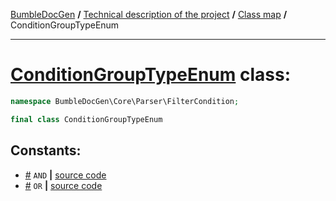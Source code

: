 <!-- {% raw %} -->
<embed> <a href="/docs/readme.md">BumbleDocGen</a> <b>/</b> <a href="/docs/tech/readme.md">Technical description of the project</a> <b>/</b> <a href="/docs/tech/map.md">Class map</a> <b>/</b> ConditionGroupTypeEnum<hr> </embed>

<h1>
    <a href="https://github.com/bumble-tech/bumble-doc-gen/blob/master/BumbleDocGen/Core/Parser/FilterCondition/ConditionGroupTypeEnum.php#L7">ConditionGroupTypeEnum</a> class:
</h1>





```php
namespace BumbleDocGen\Core\Parser\FilterCondition;

final class ConditionGroupTypeEnum
```











<h2>Constants:</h2>
<ul>
            <li><a name="qand"
               href="#qand">#</a>
            <code>AND</code>                   <b>|</b> <a href="/BumbleDocGen/Core/Parser/FilterCondition/ConditionGroupTypeEnum.php#L9">source
                    code</a> </li>
            <li><a name="qor"
               href="#qor">#</a>
            <code>OR</code>                   <b>|</b> <a href="/BumbleDocGen/Core/Parser/FilterCondition/ConditionGroupTypeEnum.php#L10">source
                    code</a> </li>
    </ul>






<!-- {% endraw %} -->